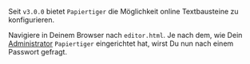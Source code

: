 Seit `v3.0.0` bietet `Papiertiger` die Möglichkeit online Textbausteine zu
konfigurieren.

Navigiere in Deinem Browser nach `editor.html`. Je nach dem, wie Dein
[Administrator](/docs/en/administrators/index) `Papiertiger` eingerichtet
hat, wirst Du nun nach einem Passwort gefragt.
